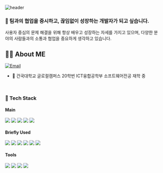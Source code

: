 ![header](https://capsule-render.vercel.app/api?type=Rounded&color=FCF2CE&section=header&text=Welcome%20JunHee's%20GitHub&fontSize=50)

### 🌱 팀과의 협업을 중시하고, 끊임없이 성장하는 개발자가 되고 싶습니다.
사용자 중심의 문제 해결을 위해 항상 배우고 성장하는 자세를 가지고 있으며,
다양한 분야의 사람들과의 소통과 협업을 중요하게 생각하고 있습니다.


## 🙋‍♂️ About ME
[![Email](https://img.shields.io/badge/junhee4942@naver.com-EA4335?style=flat-square&logo=gmail&logoColor=white)](mailto:junhee4942@naver.com)

- :blue_book: 건국대학교 글로컬캠퍼스 20학번 ICT융합공학부 소프트웨어전공 재학 중

<br>

### :wrench: Tech Stack

#### Main
<img src="https://img.shields.io/badge/dart-0175C2?style=for-the-badge&logo=dart&logoColor=white"/> <img src="https://img.shields.io/badge/flutter-02569B?style=for-the-badge&logo=flutter&logoColor=white"/> <img src="https://img.shields.io/badge/kotlin-7F52FF?style=for-the-badge&logo=kotlin&logoColor=white"/> <img src="https://img.shields.io/badge/androidstudio-3DDC84?style=for-the-badge&logo=androidstudio&logoColor=white"/>
<img src="https://img.shields.io/badge/firebase-DD2C00?style=for-the-badge&logo=firebase&logoColor=white"/>


#### Briefly Used
<img src="https://img.shields.io/badge/python-3776AB?style=for-the-badge&logo=python&logoColor=white"/> <img src="https://img.shields.io/badge/mysql-4479A1?style=for-the-badge&logo=mysql&logoColor=white"/> <img src="https://img.shields.io/badge/r-276DC3?style=for-the-badge&logo=r&logoColor=white"/> <img src="https://img.shields.io/badge/html5-E34F26?style=for-the-badge&logo=html5&logoColor=white"/> <img src="https://img.shields.io/badge/c-A8B9CC?style=for-the-badge&logo=c&logoColor=white"/> <img src="https://img.shields.io/badge/JAVA-007396?style=for-the-badge&logo=java&logoColor=white">


#### Tools
<img src="https://img.shields.io/badge/github-181717?style=for-the-badge&logo=github&logoColor=white"/> <img src="https://img.shields.io/badge/git-F05032?style=for-the-badge&logo=git&logoColor=white"/> <img src="https://img.shields.io/badge/notion-000000?style=for-the-badge&logo=notion&logoColor=white"/> <img src="https://img.shields.io/badge/discord-5865F2?style=for-the-badge&logo=discord&logoColor=white"/>
